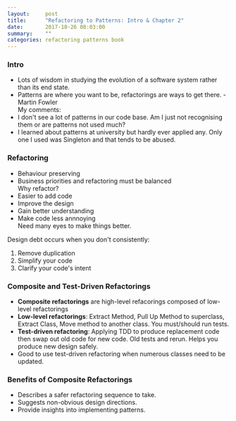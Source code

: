 ```yaml
---
layout:     post
title:      "Refactoring to Patterns: Intro & Chapter 2"
date:       2017-10-26 08:03:00
summary:    "" 
categories: refactoring patterns book
---
```


### Intro
* Lots of wisdom in studying the evolution of a software system rather than its end state.
* Patterns are where you want to be, refactorings are ways to get there. - Martin Fowler  
My comments:  
* I don't see a lot of patterns in our code base. Am I just not recognising them or are patterns not used much?
* I learned about patterns at university but hardly ever applied any. Only one I used was Singleton and that tends to be abused. 

### Refactoring
* Behaviour preserving
* Business priorities and refactoring must be balanced  
Why refactor?
* Easier to add code
* Improve the design
* Gain better understanding
* Make code less annnoying  
Need many eyes to make things better.  

Design debt occurs when you don't consistently:
1. Remove duplication
2. Simplify your code
3. Clarify your code's intent  

### Composite and Test-Driven Refactorings
* **Composite refactorings** are high-level refacorings composed of low-level refactorings
* **Low-level refactorings**: Extract Method, Pull Up Method to superclass, Extract Class, Move method to another class. You must/should run tests.
* **Test-driven refactoring**: Applying TDD to produce replacement code then swap out old code for new code. Old tests and rerun. Helps you produce new design safely.
* Good to use test-driven refactoring when numerous classes need to be updated.  

### Benefits of Composite Refactorings
* Describes a safer refactoring sequence to take.
* Suggests non-obvious design directions.
* Provide insights into implementing patterns.